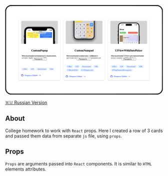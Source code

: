 <img width="1000" src="https://raw.githubusercontent.com/artexhibit/Fundamentals-of-algorithmization-and-programming/main/JS/React/Props/images/Demo.png">

[🇷🇺 Russian Version](./README-RUS.md)

## About

College homework to work with `React` props. Here I created a row of 3 cards and passed them data from separate `js` file, using `props`.

## Props

`Props` are arguments passed into `React` components. It is similar to `HTML` elements attributes.
